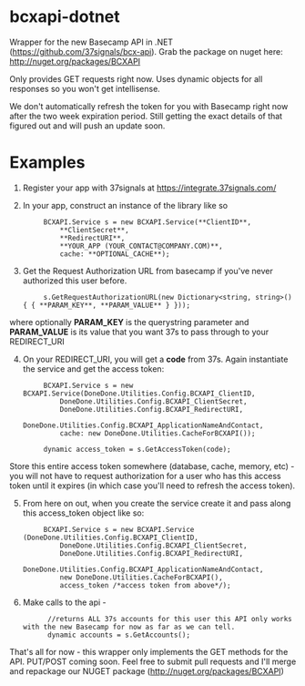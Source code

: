 bcxapi-dotnet
=============

Wrapper for the new Basecamp API in .NET (https://github.com/37signals/bcx-api). Grab the package on nuget here: http://nuget.org/packages/BCXAPI

Only provides GET requests right now. Uses dynamic objects for all responses so you won't get intellisense.

We don't automatically refresh the token for you with Basecamp right now after the two week expiration period. Still getting the exact details of that figured out and will push an update soon.

Examples
=============
1. Register your app with 37signals at https://integrate.37signals.com/

2. In your app, construct an instance of the library like so


            BCXAPI.Service s = new BCXAPI.Service(**ClientID**,                 **ClientSecret**,                **RedirectURI**,                **YOUR_APP (YOUR_CONTACT@COMPANY.COM)**,                 cache: **OPTIONAL_CACHE**);3. Get the Request Authorization URL from basecamp if you've never authorized this user before. 
            s.GetRequestAuthorizationURL(new Dictionary<string, string>() { { **PARAM_KEY**, **PARAM_VALUE** } }));

where optionally **PARAM_KEY** is the querystring parameter and **PARAM_VALUE** is its value that you want 37s to pass through to your REDIRECT_URI

4. On your REDIRECT_URI, you will get a **code** from 37s. Again instantiate the service and  get the access token:
            BCXAPI.Service s = new BCXAPI.Service(DoneDone.Utilities.Config.BCXAPI_ClientID,                 DoneDone.Utilities.Config.BCXAPI_ClientSecret,                DoneDone.Utilities.Config.BCXAPI_RedirectURI,                DoneDone.Utilities.Config.BCXAPI_ApplicationNameAndContact,                cache: new DoneDone.Utilities.CacheForBCXAPI());            dynamic access_token = s.GetAccessToken(code); 

Store this entire access token somewhere (database, cache, memory, etc) - you will not have to request authorization for a user who has this access token until it expires (in which case you'll need to refresh the access token).

5. From here on out, when you create the service create it and pass along this access_token object like so:

            BCXAPI.Service s = new BCXAPI.Service    (DoneDone.Utilities.Config.BCXAPI_ClientID,                DoneDone.Utilities.Config.BCXAPI_ClientSecret,                DoneDone.Utilities.Config.BCXAPI_RedirectURI,                DoneDone.Utilities.Config.BCXAPI_ApplicationNameAndContact,                new DoneDone.Utilities.CacheForBCXAPI(),                access_token /*access token from above*/);

6. Make calls to the api -
             //returns ALL 37s accounts for this user this API only works with the new Basecamp for now as far as we can tell.
             dynamic accounts = s.GetAccounts(); 

That's all for now - this wrapper only implements the GET methods for the API. PUT/POST coming soon. Feel free to submit pull requests and I'll merge and repackage our NUGET package (http://nuget.org/packages/BCXAPI)
